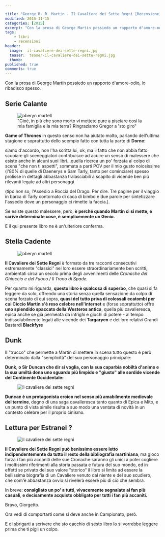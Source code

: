 ```yaml
---

title: "George R. R. Martin - Il Cavaliere dei Sette Regni [Recensione]"
modified: 2016-11-15
categories: [2015]
excerpt: "Con la prosa di George Martin possiedo un rapporto d'amore-odio, lo ribadisco spesso."
tags: 
    - libri
    - recensioni
header: 
  image:  il-cavaliere-dei-sette-regni.jpg
  teaser:  teaser-il-cavaliere-dei-sette-regni.jpg
  thumb:
published: true
comments: true
---
```


Con la prosa di George Martin possiedo un rapporto d'amore-odio, lo ribadisco spesso.

## Serie Calante

<figure>
<img src='http://4.bp.blogspot.com/-iOq-lPXhBk0/VdWfMNjWX5I/AAAAAAAAMTc/DYI0qvb9Fv0/s1600/Oberyn-Martell-Slide-1.jpg' alt='oberyn martell'>
<figcaption>"Cioè, in più che sono morto vi mettete pure a pisciare così la mia famiglia e la mia terra? Ringraziamo Gregor a 'sto giro"</figcaption>
</figure>

**Game of Thrones** in questo senso non ha aiutato molto, parlando dell'ultima stagione e soprattutto dello scempio fatto con tutta la parte di **Dorne**:

siamo d'accordo, non l'ha scritta lui, ok, ma il fatto che non abbia fatto scuoiare gli sceneggiatori contribuisce ad acuire un senso di malessere che esiste anche in alcuni suoi libri...quella ricerca un po' forzata al colpo di scena "che non ti aspetti", sommata a parti POV per il mio gusto noiosissime (l'80% di quelle di Daenerys e Sam Tarly, tanto per cominciare) spesso prolisse in dettagli abbastanza tralasciabili a scapito di vicende ben più rilevanti legate ad altri personaggi

(tipo non so, l'Assedio a Roccia del Drago. Per dire. Tre pagine per il viaggio in barca di Tarly contornato di caca di bimbo e due parole per sintetizzare l'assedio dove un personaggio ci rimette la faccia.).

Se esiste questo malessere, però, **è perché quando Martin ci si mette, e scrive determinate cose, è semplicemente un Genio.**

E il qui presente libro ne è un'ulteriore conferma.

## Stella Cadente

<figure>
<img src='http://2.bp.blogspot.com/-rRiQ4XjG498/VdWhHUKSqKI/AAAAAAAAMTo/D6vZQpXe9To/s1600/the_hedge_knight_cover_2-932x469.png' alt='oberyn martell'>
</figure>

**Il Cavaliere dei Sette Regni** è formato da tre racconti consecutivi estremamente "classici" nel loro essere straordinariamente ben scritti, ambientati circa un secolo prima degli avvenimenti delle _Cronache del Ghiaccio e del Fuoco / Il Trono di Spade._

Per quanto mi riguarda, **questo libro è qualcosa di superbo**, che quasi si fa leggere da solo, offrendo una storia senza quella sensazione da colpo di scena forzato di cui sopra, **quasi del tutto priva di colossali ecatombi per cui Ciccio Martin s'è reso celebre nell'internet** e (forse soprattutto) offre **uno splendido spaccato della Westeros antica**, quella più cavalleresca, epica anche se già permeata da intrighi e giochi di potere - al tempo indissolubilmente legati alle vicende dei **Targaryen** e dei loro relativi Grandi Bastardi **Blackfyre**

## Dunk

Il "trucco" che permette a Martin di mettere in scena tutto questo è però determinato dalla "semplicità" del suo personaggio principale:

**Dunk, o Sir Duncan che dir si voglia, con la sua caparbia nobiltà d'animo e la sua umiltà dona uno sguardo più limpido e "giusto" alle sordide vicende del Continente Occidentale:**

<figure>
<img src='http://4.bp.blogspot.com/-cXkknMyqAHE/VdWd4oG5P5I/AAAAAAAAMTM/lRdc1Ba4qYk/s1600/the_mystery_knight_by_grr_martin_by_marcsimonetti-d6xbnm0.jpg' alt='il cavaliere dei sette regni'>
</figure>

**Duncan è un protagonista eroico nel senso più amabilmente medievale del termine**, degno di una saga cavalleresca tanto quanto di Epica e Mito, e un punto di vista simile risulta a suo modo una ventata di novità in un contesto celebre per il proprio cinismo.

## Lettura per Estranei ?

<figure>
<img src='http://1.bp.blogspot.com/-EFP9-vzGzWU/VdWjFLMiM-I/AAAAAAAAMT0/jLocyAfX8uk/s1600/george-r-r-martin.jpg' alt='il cavaliere dei sette regni'>
</figure>

**Il Cavaliere dei Sette Regni può benissimo essere letto indipendentemente da tutto il resto della bibliografia martiniana**, ma gioco forza i fan più accaniti delle sue Cronache saranno gli unici a poter cogliere i moltissimi riferimenti alla storia passata e futura del suo mondo, ed in effetti se privato del suo valore "storico" il libro si limita ad essere la bellissima biografia di un Cavaliere venuto dal niente e del suo scudiero, che com'è abbastanza ovvio si rivelerà essere più di ciò che sembra.

In breve: **consigliato un po' a tutti, vivacemente segnalato ai fan più casuali, e decisamente acquisto obbligato per tutti i fan più accaniti.**

Bravo, Giorgetto.

Ora vedi di comportarti come si deve anche in Campionato, però.

E di sbrigarti a scrivere che sto cacchio di sesto libro lo si vorrebbe leggere prima che ti pigli un colpo.
